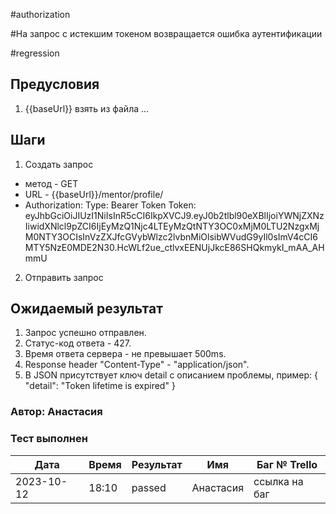 #authorization

#На запрос с истекшим токеном возвращается ошибка аутентификации

#regression

## Предусловия
1. {{baseUrl}} взять из файла ...

## Шаги
1. Создать запрос
- метод - GET
- URL - {{baseUrl}}/mentor/profile/
- Authorization:
Type: Bearer Token
Token: eyJhbGciOiJIUzI1NiIsInR5cCI6IkpXVCJ9.eyJ0b2tlbl90eXBlIjoiYWNjZXNzIiwidXNlcl9pZCI6IjEyMzQ1Njc4LTEyMzQtNTY3OC0xMjM0LTU2NzgxMjM0NTY3OCIsInVzZXJfcGVybWlzc2lvbnMiOlsibWVudG9yIl0sImV4cCI6MTY5NzE0MDE2N30.HcWLf2ue_ctlvxEENUjJkcE86SHQkmykI_mAA_AHmmU

2. Отправить запрос

## Ожидаемый результат
1) Запрос успешно отправлен.
2) Статус-код ответа - 427.
3) Время ответа сервера - не превышает 500ms.
4) Response header "Content-Type" - "application/json".
5) В JSON присутствует ключ detail с описанием проблемы, пример:
{
    "detail": "Token lifetime is expired"
}

### Автор: Анастасия

### Тест выполнен
|     Дата    | Время | Результат   |   Имя  | Баг № Trello|
|     ---     |  ---  |    ---      |   ---  |      ---    |
|  2023-10-12 | 18:10 |passed| Анастасия    |ссылка на баг|